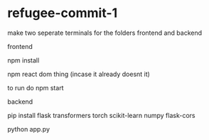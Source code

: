 # refugee-commit-1

make two seperate terminals for the folders frontend and backend


frontend

npm install

npm react dom thing (incase it already doesnt it)

to run do npm start


backend

pip install flask transformers torch scikit-learn numpy flask-cors

python app.py
